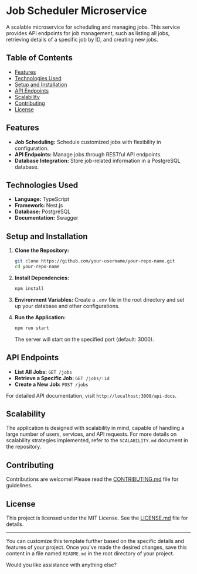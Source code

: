 
# Job Scheduler Microservice

A scalable microservice for scheduling and managing jobs. This service provides API endpoints for job management, such as listing all jobs, retrieving details of a specific job by ID, and creating new jobs.

## Table of Contents

- [Features](#features)
- [Technologies Used](#technologies-used)
- [Setup and Installation](#setup-and-installation)
- [API Endpoints](#api-endpoints)
- [Scalability](#scalability)
- [Contributing](#contributing)
- [License](#license)

## Features

- **Job Scheduling:** Schedule customized jobs with flexibility in configuration.
- **API Endpoints:** Manage jobs through RESTful API endpoints.
- **Database Integration:** Store job-related information in a PostgreSQL database.

## Technologies Used

- **Language:** TypeScript
- **Framework:** Nest.js
- **Database:** PostgreSQL
- **Documentation:** Swagger

## Setup and Installation

1. **Clone the Repository:**

   ```bash
   git clone https://github.com/your-username/your-repo-name.git
   cd your-repo-name
   ```

2. **Install Dependencies:**

   ```bash
   npm install
   ```

3. **Environment Variables:** Create a `.env` file in the root directory and set up your database and other configurations.

4. **Run the Application:**

   ```bash
   npm run start
   ```

   The server will start on the specified port (default: 3000).

## API Endpoints

- **List All Jobs:** `GET /jobs`
- **Retrieve a Specific Job:** `GET /jobs/:id`
- **Create a New Job:** `POST /jobs`

For detailed API documentation, visit `http://localhost:3000/api-docs`.

## Scalability

The application is designed with scalability in mind, capable of handling a large number of users, services, and API requests. For more details on scalability strategies implemented, refer to the `SCALABILITY.md` document in the repository.

## Contributing

Contributions are welcome! Please read the [CONTRIBUTING.md](CONTRIBUTING.md) file for guidelines.

## License

This project is licensed under the MIT License. See the [LICENSE.md](LICENSE.md) file for details.

---

You can customize this template further based on the specific details and features of your project. Once you've made the desired changes, save this content in a file named `README.md` in the root directory of your project.

Would you like assistance with anything else?